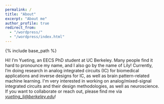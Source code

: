 ```yaml
---
permalink: /
title: "About"
excerpt: "About me"
author_profile: true
redirect_from: 
  - "/wordpress/"
  - "/wordpress/index.html"
---
```


{% include base_path %}

Hi! I’m Yueting, an EECS PhD student at UC Berkeley. Many people find it hard to pronounce my name, and I also go by the name of Lily! Currently, I’m doing research in analog integrated circuits (IC) for biomedical applications and inverse designs for IC, as well as brain pattern-related machine learning. I'm very interested in working on analog/mixed-signal integrated circuits and their design methodologies, as well as neuroscience. If you want to collaborate or reach out, please find me via *yueting_li@berkeley.edu*! 

